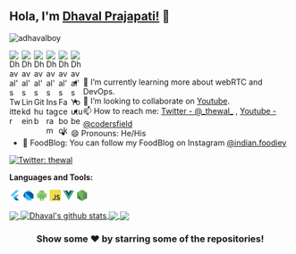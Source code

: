 ## Hola, I'm [Dhaval Prajapati!](https://adhavalboy.github.io/) 👋

<p align="left"> <img src="https://komarev.com/ghpvc/?username=adhavalboy&label=Views&color=blue&style=plastic" alt="adhavalboy" /> </p>

<a href="https://twitter.com/_thewal_">
  <img align="left" alt="Dhaval's Twitter" width="22px" src="https://cdn.jsdelivr.net/npm/simple-icons@v3/icons/twitter.svg" />
</a>
<a href="https://linkedin.com/in/thewal">
  <img align="left" alt="Dhaval's Linkdein" width="22px" src="https://cdn.jsdelivr.net/npm/simple-icons@v3/icons/linkedin.svg" />
</a>
<a href="https://github.com/adhavalboy">
  <img align="left" alt="Dhaval's Github" width="22px" src="https://cdn.jsdelivr.net/npm/simple-icons@v3/icons/github.svg" />
</a>
<a href="https://instagram.com/_thewal_/">
  <img align="left" alt="Dhaval's Instagram" width="22px" src="https://cdn.jsdelivr.net/npm/simple-icons@v3/icons/instagram.svg" />
</a>
<a href="https://www.facebook.com/thewal7/">
  <img align="left" alt="Dhaval's Facebook" width="22px" src="https://cdn.jsdelivr.net/npm/simple-icons@v3/icons/facebook.svg" />
</a>
<a href="https://www.youtube.com/codersfield/">
  <img align="left" alt="Dhaval's Youtube" width="22px" src="https://cdn.jsdelivr.net/npm/simple-icons@v3/icons/youtube.svg" />
</a>

<br/>
<br/>



- 🌱 I’m currently learning more about webRTC and DevOps.
- 👯 I’m looking to collaborate on [Youtube](https://youtube.com/codersfield).
- 📫 How to reach me: [Twitter - @\_thewal_](https://twitter.com/_thewal_) , [Youtube - @codersfield](https://youtube.com/c/coderfield)
- 😄 Pronouns: He/His
- 🍕 FoodBlog: You can follow my FoodBlog on Instagram [@indian.foodiey](https://instagram.com/indian.foodiey/)

[![Twitter: _thewal_](https://img.shields.io/twitter/follow/_thewal_?style=social)](https://twitter.com/_thewal_)


**Languages and Tools:**  

<code><img height="20" src="https://raw.githubusercontent.com/github/explore/80688e429a7d4ef2fca1e82350fe8e3517d3494d/topics/flutter/flutter.png"></code>
<code><img height="20" src="https://raw.githubusercontent.com/github/explore/80688e429a7d4ef2fca1e82350fe8e3517d3494d/topics/dart/dart.png"></code>
<code><img height="20" src="https://raw.githubusercontent.com/github/explore/80688e429a7d4ef2fca1e82350fe8e3517d3494d/topics/android/android.png"></code>
<code><img height="20" src="https://raw.githubusercontent.com/github/explore/80688e429a7d4ef2fca1e82350fe8e3517d3494d/topics/javascript/javascript.png"></code>
<code><img height="20" src="https://raw.githubusercontent.com/github/explore/80688e429a7d4ef2fca1e82350fe8e3517d3494d/topics/vue/vue.png"></code>
<code><img height="20" src="https://raw.githubusercontent.com/github/explore/80688e429a7d4ef2fca1e82350fe8e3517d3494d/topics/nodejs/nodejs.png"></code>    

<a href="https://github.com/adhavalboy">
  <img align="center" src="https://github-readme-stats.vercel.app/api/top-langs/?username=adhavalboy&theme=light&hide_langs_below=1" />
</a>
<a href="https://github.com/adhavalboy">
 <img align="center" src="https://github-readme-stats.vercel.app/api?username=adhavalboy&show_icons=true&theme=light&line_height=27" alt="Dhaval's github stats"/>
</a>
<a href="https://github.com/adhavalboy/My-card-Flutter">
  <img align="center" src="https://github-readme-stats.vercel.app/api/pin/?username=adhavalboy&repo=My-card-Flutter&theme=light" />

</a>
<a href="https://github.com/adhavalboy/node-email-attacker">
 <img align="center" src="https://github-readme-stats.vercel.app/api/pin/?username=adhavalboy&repo=node-email-attacker&theme=light" />
</a>

<div align="center">

### Show some ❤️ by starring some of the repositories!

</div>

